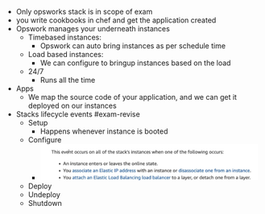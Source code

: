 - Only opsworks stack is in scope of exam
- you write cookbooks in chef and get the application created
- Opswork manages your underneath instances
	- Timebased instances:
		- Opswork can auto bring instances as per schedule time
	- Load based instances:
		- We can configure to bringup instances based on the load
	- 24/7
		- Runs all the time
- Apps
	- We map the source code of your application, and we can get it deployed on our instances
- Stacks lifecycle events #exam-revise
	- Setup
		- Happens whenever instance is booted
	- Configure
		- ![image.png](../assets/image_1654113059027_0.png)
	- Deploy
	- Undeploy
	- Shutdown